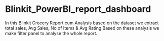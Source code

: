 # Blinkit_PowerBI_report_dashboard
In this Blinkit Grocery Report cum 
Analysis based on the dataset 
we extract total sales, Avg Sales, No of Items & Avg Rating
Based on these analysis we make filter panel to analyse the whole report.
